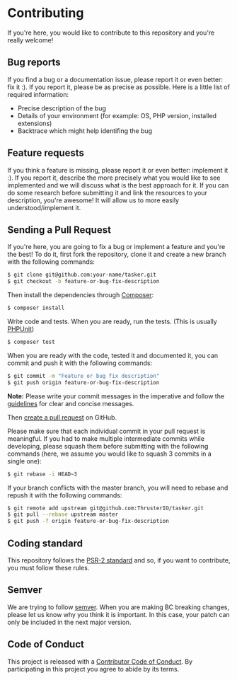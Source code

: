 # Contributing

If you're here, you would like to contribute to this repository and you're really welcome!


## Bug reports

If you find a bug or a documentation issue, please report it or even better: fix it :). If you report it,
please be as precise as possible. Here is a little list of required information:

 - Precise description of the bug
 - Details of your environment (for example: OS, PHP version, installed extensions)
 - Backtrace which might help identifing the bug


## Feature requests

If you think a feature is missing, please report it or even better: implement it :). If you report it, describe the more
precisely what you would like to see implemented and we will discuss what is the best approach for it. If you can do
some research before submitting it and link the resources to your description, you're awesome! It will allow us to more
easily understood/implement it.


## Sending a Pull Request

If you're here, you are going to fix a bug or implement a feature and you're the best!
To do it, first fork the repository, clone it and create a new branch with the following commands:

``` bash
$ git clone git@github.com:your-name/tasker.git
$ git checkout -b feature-or-bug-fix-description
```

Then install the dependencies through [Composer](https://getcomposer.org/):

``` bash
$ composer install
```

Write code and tests. When you are ready, run the tests.
(This is usually [PHPUnit](http://phpunit.de/))

``` bash
$ composer test
```

When you are ready with the code, tested it and documented it, you can commit and push it with the following commands:

``` bash
$ git commit -m "Feature or bug fix description"
$ git push origin feature-or-bug-fix-description
```

**Note:** Please write your commit messages in the imperative and follow the
[guidelines](http://tbaggery.com/2008/04/19/a-note-about-git-commit-messages.html) for clear and concise messages.

Then [create a pull request](https://help.github.com/articles/creating-a-pull-request/) on GitHub.

Please make sure that each individual commit in your pull request is meaningful.
If you had to make multiple intermediate commits while developing,
please squash them before submitting with the following commands
(here, we assume you would like to squash 3 commits in a single one):

``` bash
$ git rebase -i HEAD~3
```

If your branch conflicts with the master branch, you will need to rebase and repush it with the following commands:

``` bash
$ git remote add upstream git@github.com:ThrusterIO/tasker.git
$ git pull --rebase upstream master
$ git push -f origin feature-or-bug-fix-description
```


## Coding standard

This repository follows the [PSR-2 standard](http://www.php-fig.org/psr/psr-2/) and so, if you want to contribute,
you must follow these rules.


## Semver

We are trying to follow [semver](http://semver.org/). When you are making BC breaking changes,
please let us know why you think it is important.
In this case, your patch can only be included in the next major version.


## Code of Conduct

This project is released with a [Contributor Code of Conduct](CONDUCT.md).
By participating in this project you agree to abide by its terms.
